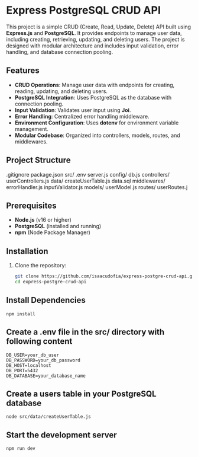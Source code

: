 # Express PostgreSQL CRUD API

This project is a simple CRUD (Create, Read, Update, Delete) API built using **Express.js** and **PostgreSQL**. It provides endpoints to manage user data, including creating, retrieving, updating, and deleting users. The project is designed with modular architecture and includes input validation, error handling, and database connection pooling.

## Features

- **CRUD Operations**: Manage user data with endpoints for creating, reading, updating, and deleting users.
- **PostgreSQL Integration**: Uses PostgreSQL as the database with connection pooling.
- **Input Validation**: Validates user input using **Joi**.
- **Error Handling**: Centralized error handling middleware.
- **Environment Configuration**: Uses **dotenv** for environment variable management.
- **Modular Codebase**: Organized into controllers, models, routes, and middlewares.

## Project Structure
.gitignore package.json src/ .env server.js config/ db.js controllers/ userControllers.js data/ createUserTable.js data.sql middlewares/ errorHandler.js inputValidator.js models/ userModel.js routes/ userRoutes.j

## Prerequisites

- **Node.js** (v16 or higher)
- **PostgreSQL** (installed and running)
- **npm** (Node Package Manager)

## Installation

1. Clone the repository:
   ```bash
   git clone https://github.com/isaacudofia/express-postgre-crud-api.git
   cd express-postgre-crud-api

## Install Dependencies
    npm install

## Create a .env file in the src/ directory with following content
    DB_USER=your_db_user
    DB_PASSWORD=your_db_password
    DB_HOST=localhost
    DB_PORT=5432
    DB_DATABASE=your_database_name

## Create a users table in your PostgreSQL database
    node src/data/createUserTable.js

## Start the development server
    npm run dev



